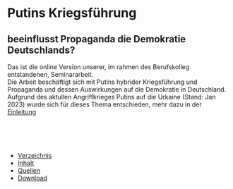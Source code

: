 # Putins Kriegsführung
## beeinflusst Propaganda die Demokratie Deutschlands?

Das ist die online Version unserer, im rahmen des Berufskolleg entstandenen, Seminararbeit.  
Die Arbeit beschäftigt sich mit Putins hybrider Kriegsführung und Propaganda und dessen Auswirkungen auf die Demokratie in Deutschland.
Aufgrund des aktullen Angriffkrieges Putins auf die Urkaine (Stand: Jan 2023) wurde sich für dieses Thema entschieden, mehr dazu in der [Einleitung][starting_page]  
<br>
<br>
<br>
<br>

- [Verzeichnis][table_page]
- [Inhalt][abstract_page]
- [Quellen][sources_page]
- [Download][download_page]



[abstract_page]: /seite/1.md
[table_page]: /seite/2.md
[starting_page]: /seite/3.md
[sources_page]: /quellen.md
[download_page]: /download.md
